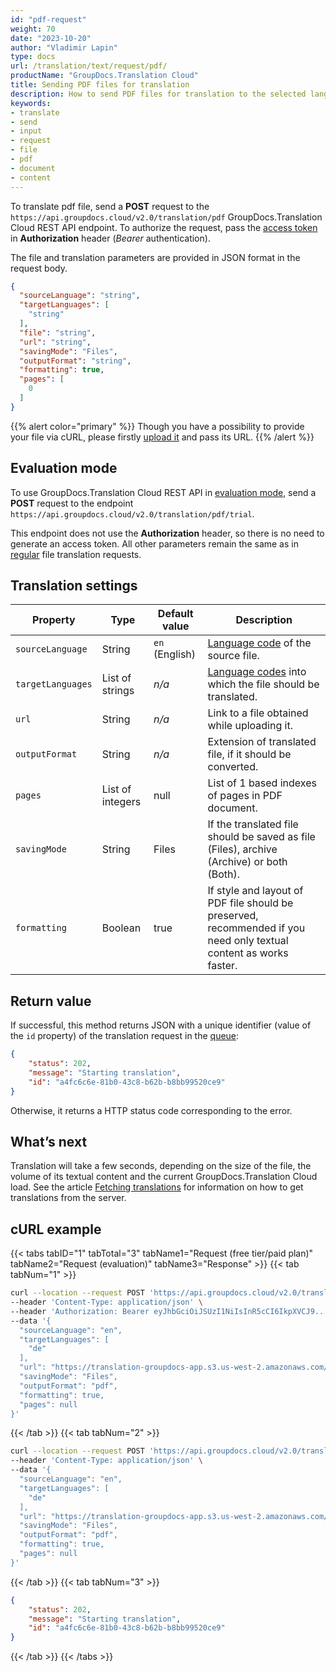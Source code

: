 ```yaml
---
id: "pdf-request"
weight: 70
date: "2023-10-20"
author: "Vladimir Lapin"
type: docs
url: /translation/text/request/pdf/
productName: "GroupDocs.Translation Cloud"
title: Sending PDF files for translation
description: How to send PDF files for translation to the selected languages.
keywords:
- translate
- send
- input
- request
- file
- pdf
- document
- content
---
```


To translate pdf file, send a **POST** request to the `https://api.groupdocs.cloud/v2.0/translation/pdf` GroupDocs.Translation Cloud REST API endpoint. To authorize the request, pass the [access token](/translation/authorization/) in **Authorization** header (_Bearer_ authentication).

The file and translation parameters are provided in JSON format in the request body.

```json
{
  "sourceLanguage": "string",
  "targetLanguages": [
    "string"
  ],
  "file": "string",
  "url": "string",
  "savingMode": "Files",
  "outputFormat": "string",
  "formatting": true,
  "pages": [
    0
  ]
}
```

{{% alert color="primary" %}} 
Though you have a possibility to provide your file via cURL, please firstly [upload it](/translation/file/upload/) and pass its URL.
{{% /alert %}}

## Evaluation mode

To use GroupDocs.Translation Cloud REST API in [evaluation mode](/translation/evaluation/), send a **POST** request to the endpoint `https://api.groupdocs.cloud/v2.0/translation/pdf/trial`.

This endpoint does not use the **Authorization** header, so there is no need to generate an access token. All other parameters remain the same as in [regular](/translation/subscription/) file translation requests. 

## Translation settings

Property | Type | Default value | Description
-------- | ---- | ------------- | -----------
`sourceLanguage` | String | `en` (English) | [Language code](/translation/languages/) of the source file.
`targetLanguages` | List of strings | _n/a_ | [Language codes](/translation/languages/) into which the file should be translated.
`url` | String | _n/a_ | Link to a file obtained while uploading it.
`outputFormat` | String | _n/a_ | Extension of translated file, if it should be converted.
`pages` | List of integers | null | List of 1 based indexes of pages in PDF document.
`savingMode` | String | Files | If the translated file should be saved as file (Files), archive (Archive) or both (Both).
`formatting` | Boolean | true | If style and layout of PDF file should be preserved, recommended if you need only textual content as works faster.

## Return value

If successful, this method returns JSON with a unique identifier (value of the `id` property) of the translation request in the [queue](/translation/workflow/):

```json
{
	"status": 202,
	"message": "Starting translation",
	"id": "a4fc6c6e-81b0-43c8-b62b-b8bb99520ce9"
}
```

Otherwise, it returns a HTTP status code corresponding to the error.

## What’s next

Translation will take a few seconds, depending on the size of the file, the volume of its textual content and the current GroupDocs.Translation Cloud load. See the article [Fetching translations](/translation/file/fetch/) for information on how to get translations from the server.

## cURL example

{{< tabs tabID="1" tabTotal="3" tabName1="Request (free tier/paid plan)" tabName2="Request (evaluation)" tabName3="Response" >}}
{{< tab tabNum="1" >}}
```bash
curl --location --request POST 'https://api.groupdocs.cloud/v2.0/translation/pdf' \
--header 'Content-Type: application/json' \
--header 'Authorization: Bearer eyJhbGciOiJSUzI1NiIsInR5cCI6IkpXVCJ9...UV1hLfgNCSQ4VKGCOA' \
--data '{
  "sourceLanguage": "en",
  "targetLanguages": [
    "de"
  ],
  "url": "https://translation-groupdocs-app.s3.us-west-2.amazonaws.com/0cd7b09d-4d63-4bcd-a9a5-dfd72897aa17.pdf...ff474526313a24821e98",
  "savingMode": "Files",
  "outputFormat": "pdf",
  "formatting": true,
  "pages": null
}'
```
{{< /tab >}}
{{< tab tabNum="2" >}}
```bash
curl --location --request POST 'https://api.groupdocs.cloud/v2.0/translation/pdf/trial' \
--header 'Content-Type: application/json' \
--data '{
  "sourceLanguage": "en",
  "targetLanguages": [
    "de"
  ],
  "url": "https://translation-groupdocs-app.s3.us-west-2.amazonaws.com/0cd7b09d-4d63-4bcd-a9a5-dfd72897aa17.pdf...ff474526313a24821e98",
  "savingMode": "Files",
  "outputFormat": "pdf",
  "formatting": true,
  "pages": null
}'
```
{{< /tab >}}
{{< tab tabNum="3" >}}
```json
{
	"status": 202,
	"message": "Starting translation",
	"id": "a4fc6c6e-81b0-43c8-b62b-b8bb99520ce9"
}
```
{{< /tab >}}
{{< /tabs >}}
